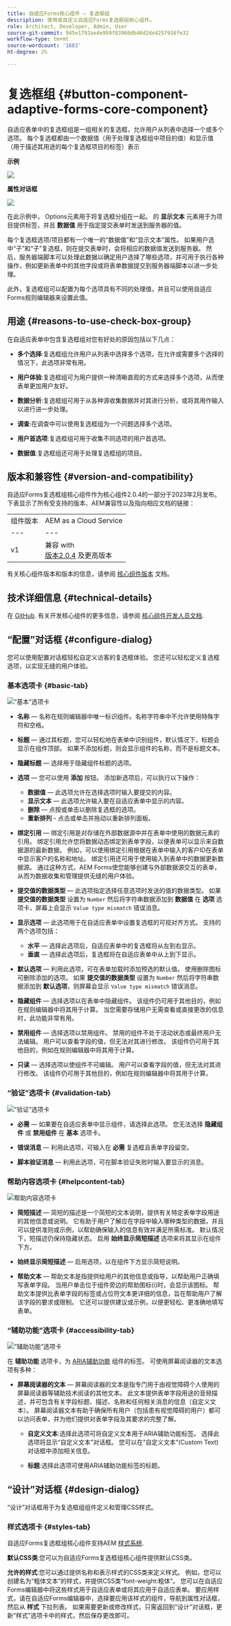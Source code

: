 ```yaml
---
title: 自适应Forms核心组件 — 复选框组
description: 使用或自定义自适应Forms复选框组核心组件。
role: Architect, Developer, Admin, User
source-git-commit: 945e1793ae4e959f83960db46d2de4257916fe32
workflow-type: tm+mt
source-wordcount: '1683'
ht-degree: 2%

---
```



# 复选框组 {#button-component-adaptive-forms-core-component}

自适应表单中的复选框组是一组相关的复选框，允许用户从列表中选择一个或多个选项。 每个复选框都由一个数据值（用于处理复选框组中项目的值）和显示值（用于描述其用途的每个复选框项目的标签）表示

**示例**

![](/help/adaptive-forms/assets/checkbox-group.png)

**属性对话框**

![](/help/adaptive-forms/assets/checkbox-group-properties.png)

在此示例中， Options元素用于将复选框分组在一起。 的 **显示文本** 元素用于为项目提供标签，并且 **数据值** 用于指定提交表单时发送到服务器的值。

每个复选框选项/项目都有一个唯一的“数据值”和“显示文本”属性。 如果用户选中“子”和“子”复选框，则在提交表单时，会将相应的数据值发送到服务器。 然后，服务器端脚本可以处理此数据以确定用户选择了哪些选项，并可用于执行各种操作，例如更新表单中的其他字段或将表单数据提交到服务器端脚本以进一步处理。

此外，复选框组可以配置为每个选项具有不同的处理值，并且可以使用自适应Forms规则编辑器来设置此值。

## 用途 {#reasons-to-use-check-box-group}

在自适应表单中包含复选框组对您有好处的原因包括以下几点：

* **多个选择**:复选框组允许用户从列表中选择多个选项，在允许或需要多个选择的情况下，此选项非常有用。

* **用户体验**:复选框组可为用户提供一种清晰直观的方式来选择多个选项，从而使表单更加用户友好。

* **数据分析**:复选框组可用于从各种源收集数据并对其进行分析，或将其用作输入以进行进一步处理。

* **调查**:在调查中可以使用复选框组为一个问题选择多个选项。

* **用户首选项**:复选框组可用于收集不同选项的用户首选项。

* **数据值**:复选框组还可用于处理复选框组的项目。

## 版本和兼容性 {#version-and-compatibility}

自适应Forms复选框组核心组件作为核心组件2.0.4的一部分于2023年2月发布。下表显示了所有受支持的版本、AEM兼容性以及指向相应文档的链接：

|  |  |
|---|---|
| 组件版本 | AEM as a Cloud Service |
| --- | --- |
| v1 | 兼容 with<br>[版本2.0.4](/help/versions.md) 及更高版本 | 兼容 | 兼容 |

有关核心组件版本和版本的信息，请参阅 [核心组件版本](/help/versions.md) 文档。

<!-- ## Sample Component Output {#sample-component-output}

To experience the Accordion Component as well as see examples of its configuration options as well as HTML and JSON output, visit the [Component Library](https://adobe.com/go/aem_cmp_library_accordion). -->

## 技术详细信息 {#technical-details}

在 [GitHub](https://github.com/adobe/aem-core-forms-components/tree/master/ui.af.apps/src/main/content/jcr_root/apps/core/fd/components/form/checkboxgroup/v1/checkboxgroup). 有关开发核心组件的更多信息，请参阅 [核心组件开发人员文档](/help/developing/overview.md).

## “配置”对话框 {#configure-dialog}

您可以使用配置对话框轻松自定义访客的复选框体验。 您还可以轻松定义复选框选项，以实现无缝的用户体验。


### 基本选项卡 {#basic-tab}

![“基本”选项卡](/help/adaptive-forms/assets/checkbox_basictab.png)

* **名称**  — 名称在规则编辑器中唯一标识组件。名称字符串中不允许使用特殊字符和空格。

* **标题**  — 通过其标题，您可以轻松地在表单中识别组件，默认情况下，标题会显示在组件顶部。 如果不添加标题，则会显示组件的名称，而不是标题文本。

* **隐藏标题**  — 选择用于隐藏组件标题的选项。

* **选项**  — 您可以使用 **添加** 按钮。 添加新选项后，可以执行以下操作：

   * **数据值**  — 此选项允许在选择选项时输入要提交的内容。
   * **显示文本**  — 此选项允许输入要在自适应表单中显示的内容。
   * **删除**  — 点按或单击以删除复选框的选项。
   * **重新排列** - 点击或单击并拖动以重新排列面板。

* **绑定引用**  — 绑定引用是对存储在外部数据源中并在表单中使用的数据元素的引用。 绑定引用允许您将数据动态绑定到表单字段，以便表单可以显示来自数据源的最新数据。 例如，可以使用绑定引用根据在表单中输入的客户ID在表单中显示客户的名称和地址。 绑定引用还可用于使用输入到表单中的数据更新数据源。 通过这种方式，AEM Forms使您能够创建与外部数据源交互的表单，从而为数据收集和管理提供无缝的用户体验。

* **提交值的数据类型**  — 此选项指定选择任意选项时发送的值的数据类型。 如果 **提交值的数据类型** 设置为 `Number` 然后将字符串数据添加到 **数据值** &#x200B;&#x200B;在 **选项** 选项卡，屏幕上会显示 `Value type mismatch` 错误消息。

* **显示选项**  — 此选项用于在自适应表单中设置复选框的可视对齐方式。 支持的两个选项包括：
   * **水平**  — 选择此选项后，自适应表单中的复选框将从左到右显示。
   * **垂直**  — 选择此选项后，复选框将在自适应表单中从上到下显示。

* **默认选项**  — 利用此选项，可在表单加载时添加预选的默认值。 使用删除图标可删除添加的选项。 如果 **提交值的数据类型** 设置为 `Number` 然后将字符串数据添加到 **默认选项**，则屏幕会显示 `Value type mismatch` 错误消息。
* **隐藏组件**  — 选择选项以在表单中隐藏组件。 该组件仍可用于其他目的，例如在规则编辑器中将其用于计算。 当您需要存储用户无需查看或直接更改的信息时，此功能非常有用。
* **禁用组件**  — 选择选项以禁用组件。 禁用的组件不处于活动状态或最终用户无法编辑。 用户可以查看字段的值，但无法对其进行修改。 该组件仍可用于其他目的，例如在规则编辑器中将其用于计算。
* **只读**  — 选择选项以使组件不可编辑。 用户可以查看字段的值，但无法对其进行修改。 该组件仍可用于其他目的，例如在规则编辑器中将其用于计算。

### “验证”选项卡 {#validation-tab}

![“验证”选项卡](/help/adaptive-forms/assets/checkbox_validationtab.png)

* **必需**  — 如果要在自适应表单中显示组件，请选择此选项。 您无法选择 **隐藏组件** 或 **禁用组件**  在 **基本** 选项卡。

* **错误消息**  — 利用此选项，可输入在 **必需** 复选框且表单字段留空。

* **脚本验证消息**  — 利用此选项，可在脚本验证失败时输入要显示的消息。

### 帮助内容选项卡 {#helpcontent-tab}

![帮助内容选项卡](/help/adaptive-forms/assets/checkbox_helptab.png)

* **简短描述**  — 简短的描述是一个简短的文本说明，提供有关特定表单字段用途的其他信息或说明。 它有助于用户了解应在字段中输入哪种类型的数据，并且可以提供准则或示例，以帮助确保输入的信息有效并满足所需标准。 默认情况下，短描述仍保持隐藏状态。 启用 **始终显示简短描述** 选项来将其显示在组件下方。

* **始终显示简短描述**  — 启用选项，以在组件下方显示简短说明。

* **帮助文本**  — 帮助文本是指提供给用户的其他信息或指导，以帮助用户正确填写表单字段。 当用户单击位于组件旁边的帮助图标(i)时，会显示该图标。 帮助文本提供比表单字段的标签或占位符文本更详细的信息，旨在帮助用户了解该字段的要求或限制。 它还可以提供建议或示例，以便更轻松、更准确地填写表单。

### “辅助功能”选项卡 {#accessibility-tab}

![“辅助功能”选项卡](/help/adaptive-forms/assets/checkbox_accessibility.png)

在 **辅助功能** 选项卡，为 [ARIA辅助功能](https://www.w3.org/WAI/standards-guidelines/aria/) 组件的标签。 可使用屏幕阅读器的文本选项有多种：

* **屏幕阅读器的文本**  — 屏幕阅读器的文本是指专门用于由视觉障碍个人使用的屏幕阅读器等辅助技术阅读的其他文本。 此文本提供表单字段用途的音频描述，并可包含有关字段标题、描述、名称和任何相关消息的信息（自定义文本）。 屏幕阅读器文本有助于确保所有用户（包括患有视觉障碍的用户）都可以访问表单，并为他们提供对表单字段及其要求的完整了解。

   * **自定义文本**:选择此选项可将自定义文本用于ARIA辅助功能标签。 选择此选项将显示“自定义文本”对话框。 您可以在“自定义文本”(Custom Text)对话框中添加相关信息。

   * **标题**:选择此选项可使用ARIA辅助功能标签的标题。


## “设计”对话框 {#design-dialog}

“设计”对话框用于为复选框组组件定义和管理CSS样式。

### 样式选项卡 {#styles-tab}

自适应Forms复选框组核心组件支持AEM [样式系统](/help/get-started/authoring.md#component-styling).

**默认CSS类**:您可以为自适应Forms复选框组核心组件提供默认CSS类。

**允许的样式**:您可以通过提供名称和表示样式的CSS类来定义样式。 例如，您可以创建名为“粗体文本”的样式，并提供CSS类“font-weight:粗体”。 您可以在自适应Forms编辑器中将这些样式用于自适应表单或将其应用于自适应表单。 要应用样式，请在自适应Forms编辑器中，选择要应用该样式的组件，导航到属性对话框，然后从 **样式** 下拉列表。 如果需要更新或修改样式，只需返回到“设计”对话框，更新“样式”选项卡中的样式，然后保存更改即可。

